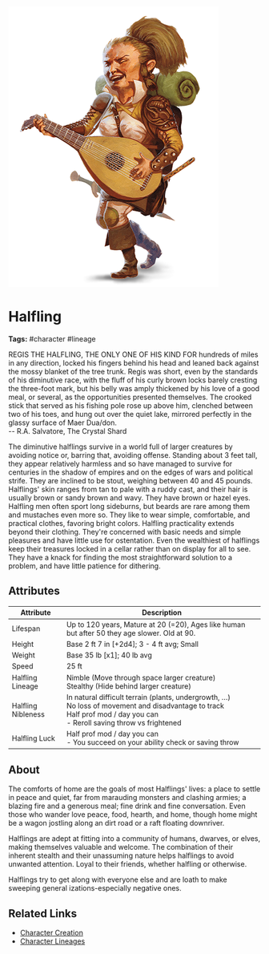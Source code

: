 ![cover](../../assets/images/lineages/halfling.png)

# Halfling

**Tags:**  #character #lineage 

REGIS THE HALFLING, THE ONLY ONE OF HIS KIND FOR hundreds of miles in any direction, locked his fingers behind his head and leaned back against the mossy blanket of the tree trunk. Regis was short, even by the standards of his diminutive race, with the fluff of his curly brown locks barely cresting the three-foot mark, but his belly was amply thickened by his love of a good meal, or several, as the opportunities presented themselves. The crooked stick that served as his fishing pole rose up above him, clenched between two of his toes, and hung out over the quiet lake, mirrored perfectly in the glassy surface of Maer Dua/don.  
 -- R.A. Salvatore, The Crystal Shard
 
The diminutive halflings survive in a world full of larger creatures by avoiding notice or, barring that, avoiding offense. Standing about 3 feet tall, they appear relatively harmless and so have managed to survive for centuries in the shadow of empires and on the edges of wars and political strife. They are inclined to be stout, weighing between 40 and 45 pounds. Halflings' skin ranges from tan to pale with a ruddy cast, and their hair is usually brown or sandy brown and wavy. They have brown or hazel eyes. Halfling men often sport long sideburns, but beards are rare among them and mustaches even more so. They like to wear simple, comfortable, and practical clothes, favoring bright colors. Halfling practicality extends beyond their clothing. They're concerned with basic needs and simple pleasures and have little use for ostentation. Even the wealthiest of halflings keep their treasures locked in a cellar rather than on display for all to see. They have a knack for finding the most straightforward solution to a problem, and have little patience for dithering. 

## Attributes

| Attribute | Description |
| --------- | ----------- |
| Lifespan | Up to 120 years, Mature at 20 (=20), Ages like human but after 50 they age slower. Old at 90.  | 
| Height | Base 2 ft 7 in [+2d4]; 3 - 4 ft avg; Small  | 
| Weight | Base 35 lb [x1]; 40 lb avg | 
| Speed | 25 ft | 
| Halfling Lineage | Nimble (Move through space larger creature)<br />Stealthy (Hide behind larger creature) | 
| Halfling Nibleness | In natural difficult terrain (plants, undergrowth, …)<br /> No loss of movement and disadvantage to track <br /> Half prof mod / day you can <br /> - Reroll saving throw vs frightened | 
| Halfling Luck | Half prof mod / day you can<br />- You succeed on your ability check or saving throw | 

## About
The comforts of home are the goals of most Halflings' lives: a place to settle in peace and quiet, far from marauding monsters and clashing armies; a blazing fire and a generous meal; fine drink and fine conversation. Even those who wander love peace, food, hearth, and home, though home might be a wagon jostling along an dirt road or a raft floating downriver. 

Halflings are adept at fitting into a community of humans, dwarves, or elves, making themselves valuable and welcome. The combination of their inherent stealth and their unassuming nature helps halflings to avoid unwanted attention. Loyal to their friends, whether halfling or otherwise. 

Halflings try to get along with everyone else and are loath to make sweeping general izations-especially negative ones.

## Related Links
- [Character Creation](../../20_character_creation.md)
- [Character Lineages](../../22_character_lineage.md)